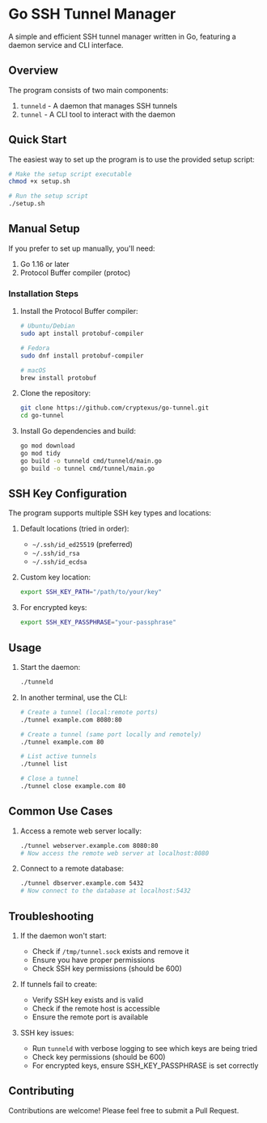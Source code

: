 # Go SSH Tunnel Manager

A simple and efficient SSH tunnel manager written in Go, featuring a daemon service and CLI interface.

## Overview

The program consists of two main components:
1. `tunneld` - A daemon that manages SSH tunnels
2. `tunnel` - A CLI tool to interact with the daemon

## Quick Start

The easiest way to set up the program is to use the provided setup script:

```bash
# Make the setup script executable
chmod +x setup.sh

# Run the setup script
./setup.sh
```

## Manual Setup

If you prefer to set up manually, you'll need:

1. Go 1.16 or later
2. Protocol Buffer compiler (protoc)

### Installation Steps

1. Install the Protocol Buffer compiler:
   ```bash
   # Ubuntu/Debian
   sudo apt install protobuf-compiler

   # Fedora
   sudo dnf install protobuf-compiler

   # macOS
   brew install protobuf
   ```

2. Clone the repository:
   ```bash
   git clone https://github.com/cryptexus/go-tunnel.git
   cd go-tunnel
   ```

3. Install Go dependencies and build:
   ```bash
   go mod download
   go mod tidy
   go build -o tunneld cmd/tunneld/main.go
   go build -o tunnel cmd/tunnel/main.go
   ```

## SSH Key Configuration

The program supports multiple SSH key types and locations:

1. Default locations (tried in order):
   - `~/.ssh/id_ed25519` (preferred)
   - `~/.ssh/id_rsa`
   - `~/.ssh/id_ecdsa`

2. Custom key location:
   ```bash
   export SSH_KEY_PATH="/path/to/your/key"
   ```

3. For encrypted keys:
   ```bash
   export SSH_KEY_PASSPHRASE="your-passphrase"
   ```

## Usage

1. Start the daemon:
   ```bash
   ./tunneld
   ```

2. In another terminal, use the CLI:
   ```bash
   # Create a tunnel (local:remote ports)
   ./tunnel example.com 8080:80

   # Create a tunnel (same port locally and remotely)
   ./tunnel example.com 80

   # List active tunnels
   ./tunnel list

   # Close a tunnel
   ./tunnel close example.com 80
   ```

## Common Use Cases

1. Access a remote web server locally:
   ```bash
   ./tunnel webserver.example.com 8080:80
   # Now access the remote web server at localhost:8080
   ```

2. Connect to a remote database:
   ```bash
   ./tunnel dbserver.example.com 5432
   # Now connect to the database at localhost:5432
   ```

## Troubleshooting

1. If the daemon won't start:
   - Check if `/tmp/tunnel.sock` exists and remove it
   - Ensure you have proper permissions
   - Check SSH key permissions (should be 600)

2. If tunnels fail to create:
   - Verify SSH key exists and is valid
   - Check if the remote host is accessible
   - Ensure the remote port is available

3. SSH key issues:
   - Run `tunneld` with verbose logging to see which keys are being tried
   - Check key permissions (should be 600)
   - For encrypted keys, ensure SSH_KEY_PASSPHRASE is set correctly

## Contributing

Contributions are welcome! Please feel free to submit a Pull Request.
